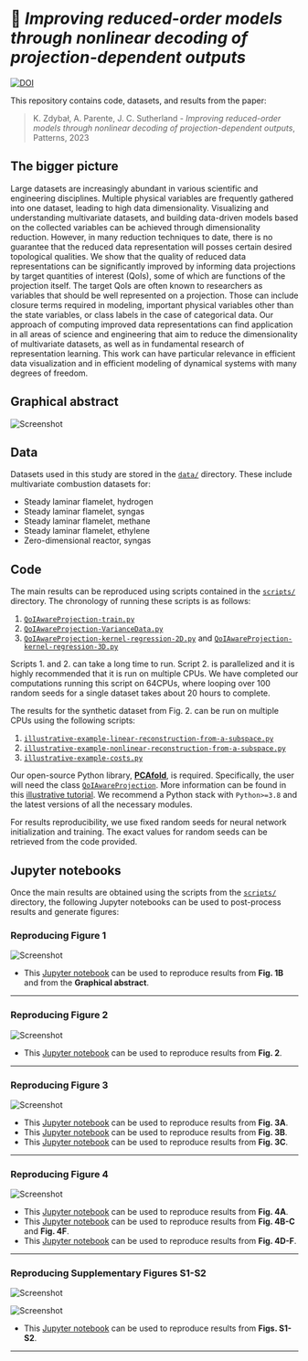 # 📄 *Improving reduced-order models through nonlinear decoding of projection-dependent outputs*

[![DOI](https://zenodo.org/badge/603501121.svg)](https://zenodo.org/badge/latestdoi/603501121)

This repository contains code, datasets, and results from the paper:

> K. Zdybał, A. Parente, J. C. Sutherland - *Improving reduced-order models through nonlinear decoding of projection-dependent outputs*, Patterns, 2023

## The bigger picture

Large datasets are increasingly abundant in various scientific and engineering disciplines. Multiple physical variables are frequently gathered into one dataset, leading to high data dimensionality. Visualizing and understanding multivariate datasets, and building data-driven models based on the collected variables can be achieved through dimensionality reduction. However, in many reduction techniques to date, there is no guarantee that the reduced data representation will posses certain desired topological qualities. We show that the quality of reduced data representations can be significantly improved by informing data projections by target quantities of interest (QoIs), some of which are functions of the projection itself. The target QoIs are often known to researchers as variables that should be well represented on a projection. Those can include closure terms required in modeling, important physical variables other than the state variables, or class labels in the case of categorical data. Our approach of computing improved data representations can find application in all areas of science and engineering that aim to reduce the dimensionality of multivariate datasets, as well as in fundamental research of representation learning. This work can have particular relevance in efficient data visualization and in efficient modeling of dynamical systems with many degrees of freedom.

## Graphical abstract

![Screenshot](figures/graphical-abstract.png)

## Data

Datasets used in this study are stored in the [`data/`](data/) directory. These include multivariate combustion datasets for:

- Steady laminar flamelet, hydrogen
- Steady laminar flamelet, syngas
- Steady laminar flamelet, methane
- Steady laminar flamelet, ethylene
- Zero-dimensional reactor, syngas

## Code

The main results can be reproduced using scripts contained in the [`scripts/`](scripts/) directory. The chronology of running these scripts is as follows:

1. [`QoIAwareProjection-train.py`](scripts/QoIAwareProjection-train.py)
2. [`QoIAwareProjection-VarianceData.py`](scripts/QoIAwareProjection-VarianceData.py)
3. [`QoIAwareProjection-kernel-regression-2D.py`](scripts/QoIAwareProjection-kernel-regression-2D.py) and [`QoIAwareProjection-kernel-regression-3D.py`](scripts/QoIAwareProjection-kernel-regression-3D.py)

Scripts 1. and 2. can take a long time to run. Script 2. is parallelized and it is highly recommended that it is run on multiple CPUs. We have completed our computations running this script on 64CPUs, where looping over 100 random seeds for a single dataset takes about 20 hours to complete.

The results for the synthetic dataset from Fig. 2. can be run on multiple CPUs using the following scripts:

1. [`illustrative-example-linear-reconstruction-from-a-subspace.py`](scripts/illustrative-example-linear-reconstruction-from-a-subspace.py)
2. [`illustrative-example-nonlinear-reconstruction-from-a-subspace.py`](scripts/illustrative-example-nonlinear-reconstruction-from-a-subspace.py)
3. [`illustrative-example-costs.py`](scripts/illustrative-example-costs.py)

Our open-source Python library, [**PCAfold**](https://pcafold.readthedocs.io/en/latest/index.html), is required. Specifically, the user will need the class [`QoIAwareProjection`](https://pcafold.readthedocs.io/en/latest/user/utilities.html#class-qoiawareprojection). More information can be found in this [illustrative tutorial](https://pcafold.readthedocs.io/en/latest/tutorials/demo-qoi-aware-encoder-decoder.html). We recommend a Python stack with `Python>=3.8` and the latest versions of all the necessary modules.

For results reproducibility, we use fixed random seeds for neural network initialization and training. The exact values for random seeds can be retrieved from the code provided.

## Jupyter notebooks

Once the main results are obtained using the scripts from the [`scripts/`](scripts/) directory, the following Jupyter notebooks can be used to post-process results and generate figures:

### Reproducing Figure 1

![Screenshot](figures/Figure-1.png)

- This [Jupyter notebook](jupyter-notebooks/QoIAwareProjection-evolving-projection-illustration.ipynb) can be used to reproduce results from **Fig. 1B** and from the **Graphical abstract**.

***

### Reproducing Figure 2

![Screenshot](figures/Figure-2.png)

- This [Jupyter notebook](jupyter-notebooks/QoIAwareProjection-nonlinear-decoding-on-synthetic-data.ipynb) can be used to reproduce results from **Fig. 2**.

***

### Reproducing Figure 3

![Screenshot](figures/Figure-3.png)

- This [Jupyter notebook](jupyter-notebooks/QoIAwareProjection-draw-PDFs.ipynb) can be used to reproduce results from **Fig. 3A**.
- This [Jupyter notebook](jupyter-notebooks/QoIAwareProjection-selected-2D-projections.ipynb) can be used to reproduce results from **Fig. 3B**.
- This [Jupyter notebook](jupyter-notebooks/QoIAwareProjection-kernel-regression.ipynb) can be used to reproduce results from **Fig. 3C**.

***

### Reproducing Figure 4

![Screenshot](figures/Figure-4.png)

- This [Jupyter notebook](jupyter-notebooks/QoIAwareProjection-zero-dimensional-reactor-FOM.ipynb) can be used to reproduce results from **Fig. 4A**.
- This [Jupyter notebook](jupyter-notebooks/PCA-zero-dimensional-reactor-ROM.ipynb) can be used to reproduce results from **Fig. 4B-C** and **Fig. 4F**.
- This [Jupyter notebook](jupyter-notebooks/QoIAwareProjection-zero-dimensional-reactor-ROM.ipynb) can be used to reproduce results from **Fig. 4D-F**.

***

### Reproducing Supplementary Figures S1-S2

![Screenshot](figures/S1.png)

![Screenshot](figures/S2.png)

- This [Jupyter notebook](jupyter-notebooks/QoIAwareProjection-MSE-loss-convergence.ipynb) can be used to reproduce results from **Figs. S1-S2**.

***
